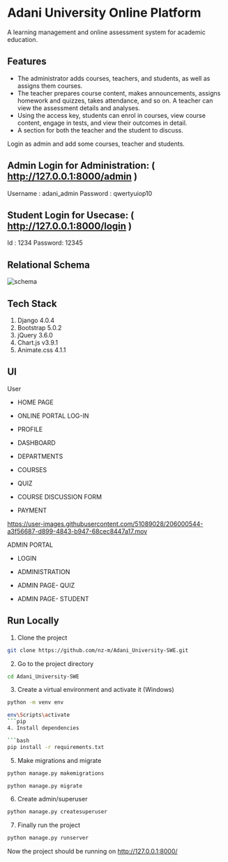 
# Adani University Online Platform
A learning management and online assessment system for academic education.


## Features

- The administrator adds courses, teachers, and students, as well as assigns them courses.
- The teacher prepares course content, makes announcements, assigns homework and quizzes, takes attendance, and so on. A teacher can view the assessment details and analyses.
- Using the access key, students can enrol in courses, view course content, engage in tests, and view their outcomes in detail.
- A section for both the teacher and the student to discuss.


Login as admin and add some courses, teacher and students.

## Admin Login for Administration:  ( http://127.0.0.1:8000/admin )
Username : adani_admin
Password : qwertyuiop10


## Student Login for Usecase:    ( http://127.0.0.1:8000/login )
Id : 1234
Password: 12345

## Relational Schema
![schema](https://user-images.githubusercontent.com/87283264/187967219-55bea00e-3151-488a-a4be-d2a95b9d8a5c.png)

## Tech Stack
1. Django 4.0.4
2. Bootstrap 5.0.2
3. jQuery 3.6.0
5. Chart.js v3.9.1
4. Animate.css 4.1.1

## UI

User
- HOME PAGE

- ONLINE PORTAL LOG-IN

- PROFILE

- DASHBOARD

- DEPARTMENTS

- COURSES

- QUIZ

- COURSE DISCUSSION FORM

- PAYMENT

https://user-images.githubusercontent.com/51089028/206000544-a3f56687-d899-4843-b947-68cec8447a17.mov


ADMIN PORTAL 
  - LOGIN
  
  - ADMINISTRATION
  
  - ADMIN PAGE- QUIZ
  
  - ADMIN PAGE- STUDENT

## Run Locally

1. Clone the project
```bash
git clone https://github.com/nz-m/Adani_University-SWE.git
```
2. Go to the project directory
```bash
cd Adani_University-SWE
```
3. Create a virtual environment and activate it (Windows)
```bash
python -m venv env
```
```bash
env\Scripts\activate
```pip
4. Install dependencies

```bash
pip install -r requirements.txt
```
5. Make migrations and migrate
```bash
python manage.py makemigrations
```
```bash
python manage.py migrate
```
6. Create admin/superuser
```bash
python manage.py createsuperuser
```
7. Finally run the project
```bash
python manage.py runserver
```
Now the project should be running on http://127.0.0.1:8000/





